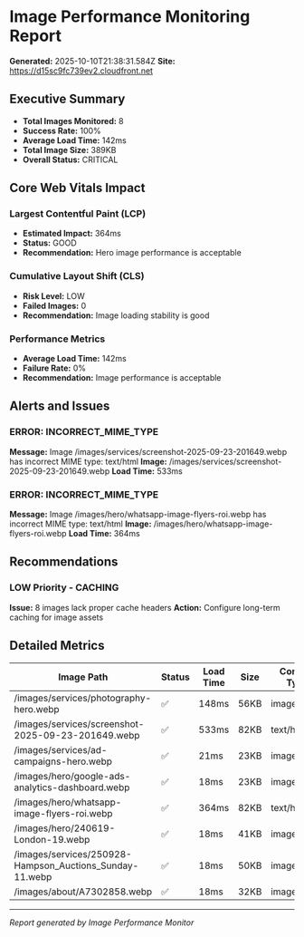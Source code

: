 # Image Performance Monitoring Report

**Generated:** 2025-10-10T21:38:31.584Z **Site:**
https://d15sc9fc739ev2.cloudfront.net

## Executive Summary

- **Total Images Monitored:** 8
- **Success Rate:** 100%
- **Average Load Time:** 142ms
- **Total Image Size:** 389KB
- **Overall Status:** CRITICAL

## Core Web Vitals Impact

### Largest Contentful Paint (LCP)

- **Estimated Impact:** 364ms
- **Status:** GOOD
- **Recommendation:** Hero image performance is acceptable

### Cumulative Layout Shift (CLS)

- **Risk Level:** LOW
- **Failed Images:** 0
- **Recommendation:** Image loading stability is good

### Performance Metrics

- **Average Load Time:** 142ms
- **Failure Rate:** 0%
- **Recommendation:** Image performance is acceptable

## Alerts and Issues

### ERROR: INCORRECT_MIME_TYPE

**Message:** Image /images/services/screenshot-2025-09-23-201649.webp has
incorrect MIME type: text/html **Image:**
/images/services/screenshot-2025-09-23-201649.webp **Load Time:** 533ms

### ERROR: INCORRECT_MIME_TYPE

**Message:** Image /images/hero/whatsapp-image-flyers-roi.webp has incorrect
MIME type: text/html **Image:** /images/hero/whatsapp-image-flyers-roi.webp
**Load Time:** 364ms

## Recommendations

### LOW Priority - CACHING

**Issue:** 8 images lack proper cache headers **Action:** Configure long-term
caching for image assets

## Detailed Metrics

| Image Path                                              | Status | Load Time | Size | Content Type |
| ------------------------------------------------------- | ------ | --------- | ---- | ------------ |
| /images/services/photography-hero.webp                  | ✅     | 148ms     | 56KB | image/webp   |
| /images/services/screenshot-2025-09-23-201649.webp      | ✅     | 533ms     | 82KB | text/html    |
| /images/services/ad-campaigns-hero.webp                 | ✅     | 21ms      | 23KB | image/webp   |
| /images/hero/google-ads-analytics-dashboard.webp        | ✅     | 18ms      | 23KB | image/webp   |
| /images/hero/whatsapp-image-flyers-roi.webp             | ✅     | 364ms     | 82KB | text/html    |
| /images/hero/240619-London-19.webp                      | ✅     | 18ms      | 41KB | image/webp   |
| /images/services/250928-Hampson_Auctions_Sunday-11.webp | ✅     | 18ms      | 50KB | image/webp   |
| /images/about/A7302858.webp                             | ✅     | 18ms      | 32KB | image/webp   |

---

_Report generated by Image Performance Monitor_
